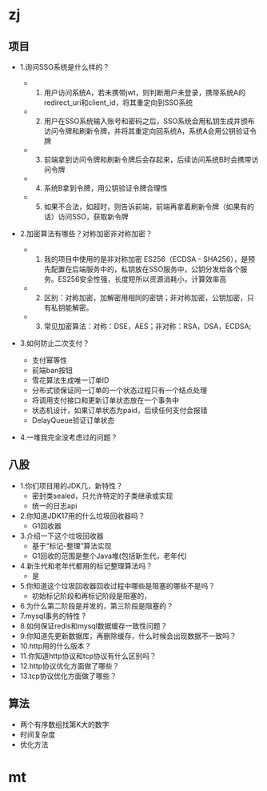 # zj
## 项目
- 1.询问SSO系统是什么样的？
    - 1. 用户访问系统A，若未携带jwt，则判断用户未登录，携带系统A的redirect_uri和client_id，将其重定向到SSO系统
    - 2. 用户在SSO系统输入账号和密码之后，SSO系统会用私钥生成并颁布访问令牌和刷新令牌，并将其重定向回系统A，系统A会用公钥验证令牌
    - 3. 前端拿到访问令牌和刷新令牌后会存起来，后续访问系统B时会携带访问令牌
    - 4. 系统B拿到令牌，用公钥验证令牌合理性 
    - 5. 如果不合法，如超时，则告诉前端，前端再拿着刷新令牌（如果有的话）访问SSO，获取新令牌

- 2.加密算法有哪些？对称加密非对称加密？
    - 1. 我的项目中使用的是非对称加密 ES256（ECDSA - SHA256），是预先配置在后端服务中的，私钥放在SSO服务中，公钥分发给各个服务。ES256安全性强，长度短所以资源消耗小，计算效率高
    - 2. 区别：对称加密，加解密用相同的密钥；非对称加密，公钥加密，只有私钥能解密。
    - 3. 常见加密算法：对称：DSE，AES；非对称：RSA，DSA，ECDSA;

- 3.如何防止二次支付？
    - 支付幂等性
    - 前端ban按钮
    - 雪花算法生成唯一订单ID
    - 分布式锁保证同一订单的一个状态过程只有一个结点处理
    - 将调用支付接口和更新订单状态放在一个事务中
    - 状态机设计，如果订单状态为paid，后续任何支付会报错
    - DelayQueue验证订单状态

- 4.一堆我完全没考虑过的问题？ 

## 八股
- 1.你们项目用的JDK几，新特性？ 
    - 密封类sealed，只允许特定的子类继承或实现
    - 统一的日志api
- 2.你知道JDK17用的什么垃圾回收器吗？ 
    - G1回收器
- 3.介绍一下这个垃圾回收器 
    - 基于“标记-整理”算法实现
    - G1回收的范围是整个Java堆(包括新生代，老年代)
- 4.新生代和老年代都用的标记整理算法吗？ 
    - 是
- 5.你知道这个垃圾回收器回收过程中哪些是阻塞的哪些不是吗？ 
    - 初始标记阶段和再标记阶段是阻塞的，
- 6.为什么第二阶段是并发的，第三阶段是阻塞的？
- 7.mysql事务的特性 ?
- 8.如何保证redis和mysql数据缓存一致性问题？ 
- 9.你知道先更新数据库，再删除缓存，什么时候会出现数据不一致吗？ 
- 10.http用的什么版本？
- 11.你知道http协议和tcp协议有什么区别吗？
- 12.http协议优化方面做了哪些？
- 13.tcp协议优化方面做了哪些？

## 算法
- 两个有序数组找第K大的数字 
- 时间复杂度 
- 优化方法 

# mt

